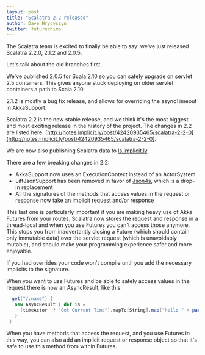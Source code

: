 ```yaml
---
layout: post
title: "Scalatra 2.2 released"
author: Dave Hrycyszyn
twitter: futurechimp
---
```


The Scalatra team is excited to finally be able to say: we've just released Scalatra 2.2.0, 2.1.2 and 2.0.5.

Let's talk about the old branches first.

We've published 2.0.5 for Scala 2.10 so you can safely upgrade on servlet 2.5 containers. This gives anyone stuck deploying on older servlet containers a path to Scala 2.10.

2.1.2 is mostly a bug fix release, and allows for overriding the asyncTimeout in AkkaSupport.

Scalatra 2.2 is the new stable release, and we think it's the most biggest and most exciting release in the history of the project. The changes in 2.2 are listed here: [http://notes.implicit.ly/post/42420935465/scalatra-2-2-0](http://notes.implicit.ly/post/42420935465/scalatra-2-2-0).

We are now also publishing Scalatra data to [ls.implicit.ly](http://ls.implicit.ly).

There are a few breaking changes in 2.2:

* AkkaSupport now uses an ExecutionContext instead of an ActorSystem
* LiftJsonSupport has been removed in favor of [Json4s](http://json4s.org), which is a drop-in replacement
* All the signatures of the methods that access values in the request or response now take an implicit request and/or response

This last one is particularly important if you are making heavy use of Akka Futures from your routes. Scalatra now stores the request and response in a thread-local and when you use Futures you can't access those anymore. This stops you from inadvertantly closing a Future (which should contain only immutable data) over the servlet request (which is unavoidably mutable), and should make your programming experience safer and more enjoyable.

If you had overrides your code won't compile until you add the necessary implicits to the signature.

When you want to use Futures and be able to safely access values in the request there is now an AsyncResult, like this:
  
```scala  
  get("/:name") {
   new AsyncResult { def is = 
     (timeActor  ? "Get Current Time").mapTo[String].map("hello " + params("name") + " it's currently " + _) 
   }
 }
```

When you have methods that access the request, and you use Futures in this way, you can also add an implicit request or response object so that it's safe to use this method from within Futures.
